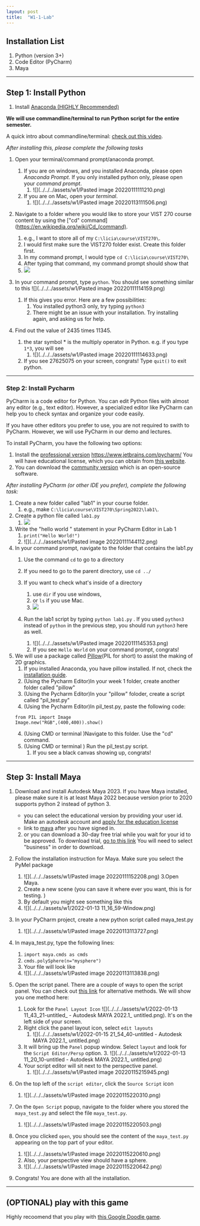 ```yaml
---
layout: post
title:  "W1-1-Lab"
---
```



## Installation List 
1. Python  (version 3+)
2. Code Editor (PyCharm)
3. Maya





 
----------------


## Step 1: Install Python 

1. Install [Anaconda (HIGHLY Recommended)](https://www.anaconda.com/products/individual)

**We will use commandline/terminal to run Python script for the entire semester.**

A quick intro about commandline/terminal: [check out this video](https://www.youtube.com/watch?v=b93ehHTCZAE&list=PLLnpHn493BHGmEYzbjWPJsnRMhvs-PSYG&index=2&ab_channel=LevelUpTuts).

*After installing this, please complete the following tasks* 
1. Open your terminal/command prompt/anaconda prompt. 
	1. If you are on windows, and you installed Anaconda, please open *Anaconda Prompt*. If you only installed python only, please open your *command prompt*. 
		1.  ![](../../../assets/w1/Pasted image 20220111111210.png)
	2. If you are on Mac, open your *terminal*.   
		1. ![](../../../assets/w1/Pasted image 20220113111506.png)


2. Navigate to a folder where you would like to store your VIST 270 course content by using the ["cd" command](https://en.wikipedia.org/wiki/Cd_(command). 
	1. e.g., I want to store all of my  `C:\licia\course\VIST270\`. 
	2.  I would first make sure the VIST270 folder exist. Create this folder first. 
	3.  In my command prompt, I would type `cd C:\licia\course\VIST270\`
	4.  After typing that command, my command prompt should show that 
	5.    ![](../../../assets/w1/270week1-01.png)

3.  In your command prompt, type `python`. You should see something similar to this 
  ![](../../../assets/w1/Pasted image 20220111114159.png)
	1. If this gives you error. Here are a few possibilities: 
		1. You installed python3 only, try typing `python3` 
		2. There might be an issue with your installation. Try installing again, and asking us for help. 

4. Find out the value of 2435 times 11345. 
	1. the star symbol * is the multiply operator in Python. e.g. if you type `1*3`, you will see 
		1.   ![](../../../assets/w1/Pasted image 20220111114633.png)
	3. If you see 27625075 on your screen, congrats! Type `quit()` to exit python. 

-------------

### Step 2: Install Pycharm

PyCharm is a code editor for Python. You can edit Python files with almost any editor (e.g., text editor). However, a specialized editor like PyCharm can help you to check syntax and organize your code easily. 

If you have other editors you prefer to use, you are not required to swith to PyCharm. However, we will use PyCharm in our demo and lectures. 

To install PyCharm, you have the following two options: 
1. Install the [professional version](https://www.jetbrains.com/pycharm/) https://www.jetbrains.com/pycharm/ You will have educational license, which you can obtain from [this website](https://www.jetbrains.com/community/education/#students). 
2. You can download the [community version](https://www.jetbrains.com/pycharm/download/#section=windows) which is an open-source software. 

*After installing PyCharm (or other IDE you prefer), complete the following task:* 

1. Create a new folder called "lab1" in your course folder. 
	1. e.g., make   `C:\licia\course\VIST270\Spring2022\lab1\`. 
2. Create a python file called `lab1.py`
	1.    ![](../../../assets/w1/270week1-02.png)
3.  Write the "hello world " statement in your PyCharm Editor in Lab 1
	1. `print("Hello World!")`
	2.  ![](../../../assets/w1/Pasted image 20220111144112.png)
4. In your command prompt, navigate to the folder that contains the lab1.py 
	1. Use the command `cd`  to go to a directory 
	2. If you need to go to the parent directory, use `cd ../` 
	3. If you want to check what's inside of a directory 
		1. use `dir` if you use windows, 
		2. or `ls` if you use Mac. 
		3.  ![](../../../assets/w1/270week1-03.png)

	2.  Run the lab1 script by typing `python lab1.py` . If you used `python3` instead of `python` in the previous step, you should run `python3` here as well. 
		1. ![](../../../assets/w1/Pasted image 20220111145353.png)
		2. If you see `Hello World` on your command prompt, congrats!	
5. We will use a package called [Pillow](https://pillow.readthedocs.io/en/stable/)(PIL for short) to assist the making of 2D graphics. 
	1. If you installed Anaconda, you have pillow installed. If not, check the [installation guide](https://pillow.readthedocs.io/en/stable/installation.html#basic-installation). 
	2. (Using the Pycharm Editor)In your week 1 folder, create another folder called "pillow"
	2. (Using the Pycharm Editor)In your "pillow" foloder, create a script called "pil_test.py"
	3. (Using the Pycharm Editor)In pil_test.py, paste the following code:
	```
	from PIL import Image
	Image.new("RGB",(400,400)).show()
	```
	4. (Using CMD or terminal )Navigate to this folder. Use the "cd" command. 
	5. (Using CMD or terminal ) Run the pil_test.py script. 
		1. If you see a black canvas showing up, congrats! 
		

-------------


## Step 3: Install Maya 


1. Download and install Autodesk Maya 2023. If you have Maya installed, please make sure it is at least Maya 2022 because version prior to 2020 supports python 2 instead of python 3.  
    - you can select the educational version by providing your user id. Make an autodesk account and [apply for the education license](https://www.autodesk.com/education/edu-software/overview?sorting=featured&page=1)
    - link to [maya](https://www.autodesk.com/education/edu-software/overview?sorting=a_z&filters=individual#card-maya) after you have signed in. 
	2.  or you can download a 30-day free trial while you wait for your id to be approved. To download trial, [go to this link](https://www.autodesk.com/products/maya/free-trial?support=ADVANCED&plc=MAYA&term=1-YEAR&quantity=1)  You will need to select "business" in order to download. 
2.  Follow the installation instruction for Maya. Make sure you select the PyMel package 
	1. ![](../../../assets/w1/Pasted image 20220111152208.png)
3.Open Maya. 
	1. Create a new scene (you can save it where ever you want, this is for testing. )
	2.  By default you might see something like this 
	3. ![](../../../assets/w1/2022-01-13 11_16_59-Window.png)
4. In your PyCharm project, create a new python script called maya_test.py 
	1. ![](../../../assets/w1/Pasted image 20220113113727.png)
5. In maya_test.py, type the following lines:
	1. `import maya.cmds as cmds`
	2. `cmds.polySphere(n="mysphere")`
	3. Your file will look like
	4.  ![](../../../assets/w1/Pasted image 20220113113838.png)
6. Open the script panel. There are a couple of ways to open the script panel. You can check out [this link](https://knowledge.autodesk.com/support/maya/learn-explore/caas/CloudHelp/cloudhelp/2020/ENU/Maya-Scripting/files/GUID-7C861047-C7E0-4780-ACB5-752CD22AB02E-htm.html) for alternative methods. We will show you one method here: 
	1. Look for the `Panel Layout Icon` ![](../../../assets/w1/2022-01-13 11_43_21-untitled_ - Autodesk MAYA 2022.1_ untitled.png). It's on the left side of your screen. 
	2. Right click the panel layout icon, select `edit layouts`
		1. ![](../../../assets/w1/2022-01-15 21_54_40-untitled - Autodesk MAYA 2022.1_ untitled.png)
	3. It will bring up the `Panel` popup window. Select  `layout`  and look for the `Script Editor/Persp` option. 
		3. ![](../../../assets/w1/2022-01-13 11_20_10-untitled - Autodesk MAYA 2022.1_ untitled.png)
	4. Your script editor will sit next to the perspective panel. 
		1. ![](../../../assets/w1/Pasted image 20220115215945.png)

7.  On the top left of the `script editor`,  click the `Source Script` icon
	1.  ![](../../../assets/w1/Pasted image 20220115220310.png)
8.  On the `Open Script` popup, navigate to the folder where you stored the `maya_test.py` and select the file `maya_test.py`. 
	1. ![](../../../assets/w1/Pasted image 20220115220503.png)
9. Once you clicked `open`, you should see the content of the `maya_test.py` appearing on the top part of your editor. 
	1. ![](../../../assets/w1/Pasted image 20220115220610.png)
	2. Also, your perspective view should have a sphere. 
	3. ![](../../../assets/w1/Pasted image 20220115220642.png)
10. Congrats! You are done with all the installation. 

---------------

## (OPTIONAL) play with this game 
 Highly recoomend that you play with [this Google Doodle game](https://www.google.com/doodles/celebrating-50-years-of-kids-coding). 

